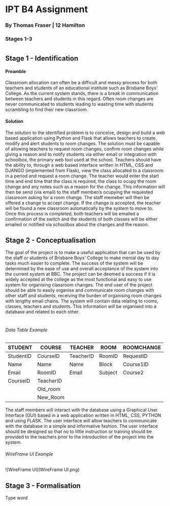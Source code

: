 <h1> </h1>

<h1> </h1>

# IPT B4 Assignment

### By Thomas Fraser | 12 Hamilton

### Stages 1-3

<P hidden>Page Break to end the page :thumbsup:</P>

<P style="page-break-before: always"></P>

<h1> </h1>

## Stage 1 - Identification

#### Preamble

Classroom allocation can often be a difficult and messy process for both teachers and students of an educational institute such as Brisbane Boys' College. As the current system stands, there is a break in communication between teachers and students in this regard. Often room changes are never communicated to students leading to wasting time with students scrambling to find their new classroom.

#### Solution

The solution to the identified problem is to conceive, design and build a web based application using Python and Flask that allows teachers to create, modify and alert students to room changes. The solution must be capable of allowing teachers to request room changes, confirm room changes while giving a reason and to notify students via either email or integration with schoolbox, the primary web tool used at the school. Teachers should have the ability to, through a web based interface written in HTML, CSS and DJANGO (implemented from Flask), view the class allocated to a classroom in a period and request a room change. The teacher would enter the start time and end time that the class is required, the class to ocupy the room change and any notes such as a reason for the change. This information will then be send (via email) to the staff member/s ocupying the requested classroom asking for a room change. The staff memeber will then be offered a change to accept change. If the change is accepted, the teacher will be found a new classroom automatically by the system to move to. Once this process is completed, both teachers will be emailed a confirmation of the switch and the students of both classes will be either emailed or notified via schoolbox about the changes and the reason.

## Stage 2 - Conceptualisation 

The goal of the project is to make a useful application that can be used by the staff or students of Brisbane Boys' College to make menial day to day tasks much easier to complete. The success of the system will be determined by the ease of use and overall acceptance of the system into the current system at BBC. The project can be deemed a success if it is widely accepted at the college as the most functional and easy to use system for organising classroom changes. The end user of the project should be able to easily organise and communicate room changes with other staff and students, receiving the burden of organising room changes with lengthy email chains. The system will contain data relating to rooms, classes, teachers and students. This information will be organised into a database and related to each other. 

<P hidden>Page Break to end the page :thumbsup:</P>

<P style="page-break-before: always"></P>

<h1> </h1>

###### Data Table Example

| STUDENT   | COURSE    | TEACHER   | ROOM    | ROOMCHANGE |
| --------- | --------- | --------- | ------- | ---------- |
| StudentID | CourseID  | TeacherID | RoomID  | RequestID  |
| Name      | Name      | Name      | Block   | Course1ID  |
| Email     | RoomID    | Email     | Subject | Course2    |
| CourseID  | TeacherID |           |         |            |
|           | Old_room  |           |         |            |
|           | New_Room  |           |         |            |

The staff members will interact with the database using a Graphical User Interface (GUI) based in a web application written in HTML, CSS, PYTHON and using FLASK. The user interface will allow teachers to communicate with the database in a simple and informative fashion. The user interface should be designed so that no to little instruction or training should be provided to the teachers prior to the introduction of the project into the system.

###### WireFrame UI Example

![WireFrame UI](WireFrame UI.png)

## Stage 3 - Formalisation		 

Type word